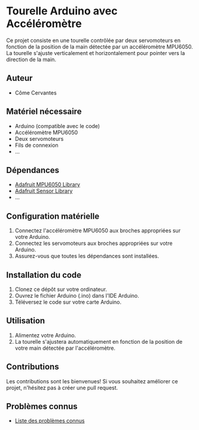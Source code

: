 # Tourelle Arduino avec Accéléromètre

Ce projet consiste en une tourelle contrôlée par deux servomoteurs en fonction de la position de la main détectée par un accéléromètre MPU6050. La tourelle s'ajuste verticalement et horizontalement pour pointer vers la direction de la main.

## Auteur
- Côme Cervantes

## Matériel nécessaire
- Arduino (compatible avec le code)
- Accéléromètre MPU6050
- Deux servomoteurs
- Fils de connexion
- ...

## Dépendances
- [Adafruit MPU6050 Library](https://github.com/adafruit/Adafruit_MPU6050)
- [Adafruit Sensor Library](https://github.com/adafruit/Adafruit_Sensor)
- ...

## Configuration matérielle
1. Connectez l'accéléromètre MPU6050 aux broches appropriées sur votre Arduino.
2. Connectez les servomoteurs aux broches appropriées sur votre Arduino.
3. Assurez-vous que toutes les dépendances sont installées.

## Installation du code
1. Clonez ce dépôt sur votre ordinateur.
2. Ouvrez le fichier Arduino (.ino) dans l'IDE Arduino.
3. Téléversez le code sur votre carte Arduino.

## Utilisation
1. Alimentez votre Arduino.
2. La tourelle s'ajustera automatiquement en fonction de la position de votre main détectée par l'accéléromètre.

## Contributions
Les contributions sont les bienvenues! Si vous souhaitez améliorer ce projet, n'hésitez pas à créer une pull request.

## Problèmes connus
- [Liste des problèmes connus](https://github.com/votreutilisateur/votrerepo/issues)


